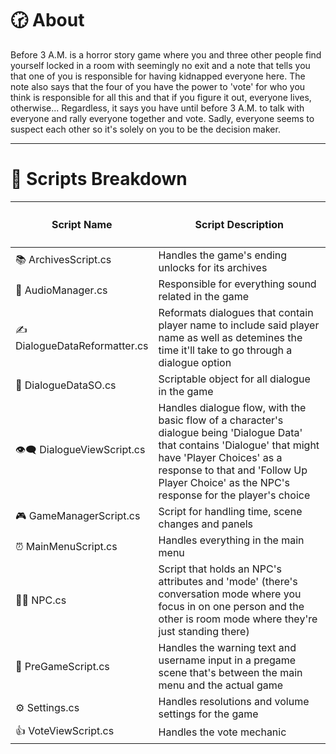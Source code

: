 # 🕝 About
Before 3 A.M. is a horror story game where you and three other people find yourself locked in a room with seemingly no exit and a note that tells you that one of you is responsible for having kidnapped everyone here. The note also says that the four of you have the power to 'vote' for who you think is responsible for all this and that if you figure it out, everyone lives, otherwise... Regardless, it says you have until before 3 A.M. to talk with everyone and rally everyone together and vote. Sadly, everyone seems to suspect each other so it's solely on you to be the decision maker.

---

# 📜 Scripts Breakdown

<table width="100%">
  <thead>
    <tr>
      <th width="33%">
        <h4>
          <a>Script Name</a>
        </h4>
      </th>
      <th width="67%">
        <h4>
          <a>Script Description</a>
        </h4>
      </th>
    </tr>
  </thead>
  <tbody>
    <tr>
      <td>
        📚 ArchivesScript.cs
      </td>
      <td>
        Handles the game's ending unlocks for its archives
      </td>
    </tr>
    <tr>
      <td>
        🎵 AudioManager.cs
      </td>
      <td>
        Responsible for everything sound related in the game
      </td>
    </tr>
    <tr>
      <td>
        ✍️ DialogueDataReformatter.cs
      </td>
      <td>
        Reformats dialogues that contain player name to include said player name as well as detemines the time it'll take to go through a dialogue option
      </td>
    </tr>
    <tr>
      <td>
        💬 DialogueDataSO.cs
      </td>
      <td>
        Scriptable object for all dialogue in the game
      </td>
    </tr>
    <tr>
      <td>
        👁️‍🗨️ DialogueViewScript.cs
      </td>
      <td>
        Handles dialogue flow, with the basic flow of a character's dialogue being 'Dialogue Data' that contains 'Dialogue' that might have 'Player Choices' as a response to that and 'Follow Up Player Choice' as the NPC's response for the player's choice
      </td>
    </tr>
    <tr>
      <td>
        🎮 GameManagerScript.cs
      </td>
      <td>
        Script for handling time, scene changes and panels
      </td>
    </tr>
    <tr>
      <td>
        ⏰ MainMenuScript.cs
      </td>
      <td>
        Handles everything in the main menu
      </td>
    </tr>
    <tr>
      <td>
        🧑‍🦲 NPC.cs
      </td>
      <td>
        Script that holds an NPC's attributes and 'mode' (there's conversation mode where you focus in on one person and the other is room mode where they're just standing there)
      </td>
    </tr>
    <tr>
      <td>
        🎥 PreGameScript.cs
      </td>
      <td>
        Handles the warning text and username input in a pregame scene that's between the main menu and the actual game
      </td>
    </tr>
    <tr>
      <td>
        ⚙️ Settings.cs
      </td>
      <td>
        Handles resolutions and volume settings for the game
      </td>
    </tr>
    <tr>
      <td>
        👍 VoteViewScript.cs
      </td>
      <td>
        Handles the vote mechanic 
      </td>
    </tr>
  </tbody>
</table>
